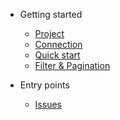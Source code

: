* Getting started
  * [Project](/)
  * [Connection](connection.md)
  * [Quick start](quickstart.md)
  * [Filter & Pagination](filter_pagination.md)

* Entry points
  * [Issues](issues.md)
